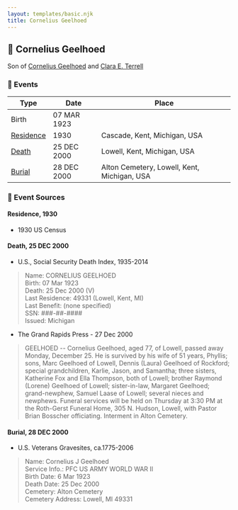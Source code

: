 ```yaml
---
layout: templates/basic.njk
title: Cornelius Geelhoed
---
```

## 🔵 Cornelius Geelhoed

Son of [Cornelius Geelhoed](/people/9/92844960) and [Clara E. Terrell](/people/6/62490094)

### 📆 Events

Type | Date | Place
------ | ------ | ------
Birth | 07 MAR 1923 |
[Residence](#event-c101da30-b1db-4383-9789-3ec910efce89) | 1930 | Cascade, Kent, Michigan, USA
[Death](#event-42905d6a-1a96-4a04-aac9-09532c3be975) | 25 DEC 2000 | Lowell, Kent, Michigan, USA
[Burial](#event-98c60c8d-65cd-4a1e-b715-d7492eb20c99) | 28 DEC 2000 | Alton Cemetery, Lowell, Kent, Michigan, USA

### 📰 Event Sources

#### <a id="event-c101da30-b1db-4383-9789-3ec910efce89"></a> Residence, 1930
* 1930 US Census

#### <a id="event-42905d6a-1a96-4a04-aac9-09532c3be975"></a> Death, 25 DEC 2000
* U.S., Social Security Death Index, 1935-2014
>   
  > Name: CORNELIUS GEELHOED  
  > Birth: 07 Mar 1923  
  > Death: 25 Dec 2000 (V)  
  > Last Residence: 49331 (Lowell, Kent, MI)  
  > Last Benefit: (none specified)  
  > SSN: ###-##-####  
  > Issued: Michigan
* The Grand Rapids Press  - 27 Dec 2000
>   
  > GEELHOED -- Cornelius Geelhoed, aged 77, of Lowell, passed away Monday, December 25. He is survived by his wife of 51 years, Phyllis; sons, Marc Geelhoed of Lowell, Dennis (Laura) Geelhoed of Rockford; special grandchildren, Karlie, Jason, and Samantha; three sisters, Katherine Fox and Ella Thompson, both of Lowell; brother Raymond (Lorene) Geelhoed of Lowell; sister-in-law, Margaret Geelhoed; grand-newphew, Samuel Laase of Lowell; several nieces and newphews. Funeral services will be held on Thursday at 3:30 PM at the Roth-Gerst Funeral Home, 305 N. Hudson, Lowell, with Pastor Brian Bosscher officiating. Interment in Alton Cemetery.

#### <a id="event-98c60c8d-65cd-4a1e-b715-d7492eb20c99"></a> Burial, 28 DEC 2000
* U.S. Veterans Gravesites, ca.1775-2006
>   
  > Name:  Cornelius J Geelhoed  
  > Service Info.: PFC US ARMY WORLD WAR II  
  > Birth Date: 6 Mar 1923  
  > Death Date: 25 Dec 2000  
  > Cemetery: Alton Cemetery  
  > Cemetery Address: Lowell, MI 49331
